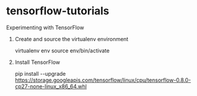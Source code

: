 # tensorflow-tutorials
Experimenting with TensorFlow

1.  Create and source the virtualenv environment

    virtualenv env
    source env/bin/activate

2.  Install TensorFlow

    pip install --upgrade https://storage.googleapis.com/tensorflow/linux/cpu/tensorflow-0.8.0-cp27-none-linux_x86_64.whl
